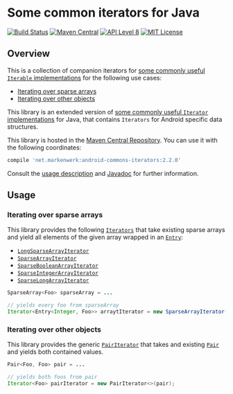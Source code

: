 # Some common iterators for Java

[![Build Status](https://travis-ci.org/markenwerk/java-commons-iterators.svg?branch=master)](https://travis-ci.org/markenwerk/java-commons-iterators)
[![Maven Central](https://maven-badges.herokuapp.com/maven-central/net.markenwerk/android-commons-iterators/badge.svg)](https://maven-badges.herokuapp.com/maven-central/net.markenwerk/android-commons-iterators)
[![API Level 8](https://img.shields.io/badge/android-API_8-brightgreen.svg)](https://developer.android.com/reference/packages.html)
[![MIT License](https://img.shields.io/badge/license-MIT-brightgreen.svg)](https://github.com/markenwerk/android-commons-iterators/blob/master/LICENSE)

## Overview

This is a collection of companion iterators for [some commonly useful `Iterable` implementations](https://github.com/markenwerk/android-commons-iterables) for the following use cases:

- [Iterating over sparse arrays](#iterating-over-sparse-arrays)
- [Iterating over other objects](#iterating-over-other-objects)

This library is an extended version of [some commonly useful `Iterator` implementations](https://github.com/markenwerk/java-commons-iterators) for Java, that contains `Iterators` for Android specific data structures.

This library is hosted in the [Maven Central Repository](https://maven-badges.herokuapp.com/maven-central/net.markenwerk/android-commons-iterators). You can use it with the following coordinates:

```gradle
compile 'net.markenwerk:android-commons-iterators:2.2.0'
```

Consult the [usage description](#usage) and [Javadoc](https://markenwerk.github.io/android-commons-iterators/index.html) for further information.

## Usage

### Iterating over sparse arrays

This library provides the following [`Iterators`][Iterator] that take existing sparse arrays and yield all elements of
 the given array wrapped in an [`Entry`][Entry]:

- [`LongSparseArrayIterator`][LongSparseArrayIterator]
- [`SparseArrayIterator`][SparseArrayIterator]
- [`SparseBooleanArrayIterator`][SparseBooleanArrayIterator]
- [`SparseIntegerArrayIterator`][SparseIntegerArrayIterator]
- [`SparseLongArrayIterator`][SparseLongArrayIterator]

```java
SparseArray<Foo> sparseArray = ...

// yields every foo from sparseArray
Iterator<Entry<Integer, Foo>> arraytIterator = new SparseArrayIterator(sparseArray);
```

### Iterating over other objects

This library provides the generic [`PairIterator`][PairIterator] that takes and existing
[`Pair`][Pair] and yields both contained values.

```java
Pair<Foo, Foo> pair = ...

// yields both foos from pair
Iterator<Foo> pairIterator = new PairIterator<>(pair);
```

[LongSparseArrayIterator]: https://markenwerk.github.io/android-commons-iterators/index.html?net/markenwerk/android/commons/iterators/LongSparseArrayIterator.html
[PairIterator]: https://markenwerk.github.io/android-commons-iterators/index.html?net/markenwerk/android/commons/iterators/PairIterator.html
[SparseArrayIterator]: https://markenwerk.github.io/android-commons-iterators/index.html?net/markenwerk/android/commons/iterators/SparseArrayIterator.html
[SparseBooleanArrayIterator]: https://markenwerk.github.io/android-commons-iterators/index.html?net/markenwerk/android/commons/iterators/SparseBooleanArrayIterator.html
[SparseIntegerArrayIterator]: https://markenwerk.github.io/android-commons-iterators/index.html?net/markenwerk/android/commons/iterators/SparseIntegerArrayIterator.html
[SparseLongArrayIterator]: https://markenwerk.github.io/android-commons-iterators/index.html?net/markenwerk/android/commons/iterators/SparseLongArrayIterator.html

[Entry]: https://markenwerk.github.io/java-commons-datastructures/index.html?net/markenwerk/commons/datastructures/Entry.html

[Iterator]: https://developer.android.com/reference/java/util/Iterator.html
[Pair]: https://developer.android.com/reference/android/util/Pair.html
